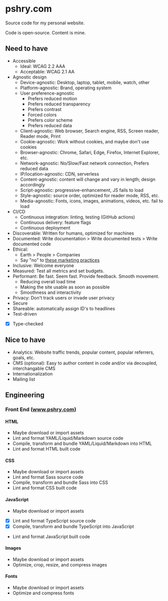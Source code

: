 # pshry.com

Source code for my personal website.

Code is open-source. Content is mine.

## Need to have

- Accessible
  - Ideal: WCAG 2.2 AAA
  - Acceptable: WCAG 2.1 AA
- Agnostic design
  - Device-agnostic: Desktop, laptop, tablet, mobile, watch, other
  - Platform-agnostic: Brand, operating system
  - User preference-agnostic
    - Prefers reduced motion
    - Prefers reduced transparency
    - Prefers contrast
    - Forced colors
    - Prefers color scheme
    - Prefers reduced data
  - Client-agnostic: Web browser, Search engine, RSS, Screen reader, Reader mode, Print
  - Cookie-agnostic: Work without cookies, and maybe don't use cookies
  - Browser-agnostic: Chrome, Safari, Edge, Firefox, Internet Explorer, etc.
  - Network-agnostic: No/Slow/Fast network connection, Prefers reduced data
  - IP/location-agnostic: CDN, serverless
  - Content-agnostic: content will change and vary in length; design accordingly
  - Script-agnostic: progressive-enhancement, JS fails to load
  - Style-agnostic: source order, optimized for reader mode, RSS, etc.
  - Media-agnostic: Fonts, icons, images, animations, videos, etc. fail to load
- CI/CD
  - Continuous integration: linting, testing (GitHub actions)
  - Continuous delivery: feature flags
  - Continuous deployment
- Discoverable: Written for humans, optimized for machines
- Documented: Write documentation > Write documented tests > Write documented code
- Ethical:
  - Earth > People > Companies
  - Say "no" to [these marketing practices](https://plausible.io/blog/best-marketing-practices)
- Inclusive: Welcome everyone
- Measured: Test all metrics and set budgets.
- Performant: Be fast. Seem fast. Provide feedback. Smooth movement.
  - Reducing overall load time
  - Making the site usable as soon as possible
  - Smoothness and interactivity
- Privacy: Don't track users or invade user privacy
- Secure
- Shareable: automatically assign ID's to headlines
- Test-driven
- [x] Type-checked

## Nice to have

- Analytics: Website traffic trends, popular content, popular referrers, goals, etc.
- CMS (optional): Easy to author content in code and/or via decoupled, interchangable CMS
- Internationalization
- Mailing list

## Engineering

### Front End (www.pshry.com)

#### HTML

- Maybe download or import assets
- Lint and format YAML/Liquid/Markdown source code
- Compile, transform and bundle YAML/Liquid/Markdown into HTML
- Lint and format HTML built code

#### CSS

- Maybe download or import assets
- Lint and format Sass source code
- Compile, transform and bundle Sass into CSS
- Lint and format CSS built code

#### JavaScript

- Maybe download or import assets
- [x] Lint and format TypeScript source code
- [x] Compile, transform and bundle TypeScript into JavaScript
- Lint and format JavaScript built code

#### Images

- Maybe download or import assets
- Optimize, crop, resize, and compress images

#### Fonts

- Maybe download or import assets
- Optimize and compress fonts
